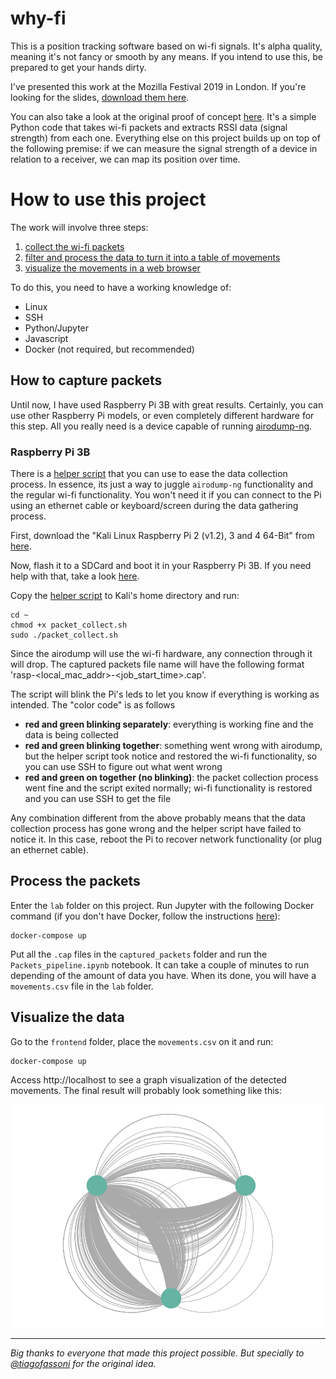# why-fi

This is a position tracking software based on wi-fi signals. It's alpha quality, meaning it's not fancy or smooth by any means. If you intend to use this, be prepared to get your hands dirty.

I've presented this work at the Mozilla Festival 2019 in London. If you're looking for the slides, [download them here](https://laury.me/talks/mozfest2019/why-fi.pdf).

You can also take a look at the original proof of concept [here](lab/Device_proximity_parser.ipynb). It's a simple Python code that takes wi-fi packets and extracts RSSI data (signal strength) from each one. Everything else on this project builds up on top of the following premise: if we can measure the signal strength of a device in relation to a receiver, we can map its position over time.

# How to use this project
The work will involve three steps:
1. [collect the wi-fi packets](#how-to-capture-packets)
2. [filter and process the data to turn it into a table of movements](#process-the-packets)
3. [visualize the movements in a web browser](#visualize-the-data)

To do this, you need to have a working knowledge of:
- Linux
- SSH
- Python/Jupyter
- Javascript
- Docker (not required, but recommended)

## How to capture packets
Until now, I have used Raspberry Pi 3B with great results. Certainly, you can use other Raspberry Pi models, or even completely different hardware for this step. All you really need is a device capable of running [airodump-ng](https://tools.kali.org/wireless-attacks/airodump-ng).

### Raspberry Pi 3B
There is a [helper script](https://github.com/laurybueno/why-fi/blob/master/scripts/packet_collect.sh) that you can use to ease the data collection process. In essence, its just a way to juggle `airodump-ng` functionality and the regular wi-fi functionality. You won't need it if you can connect to the Pi using an ethernet cable or keyboard/screen during the data gathering process.

First, download the "Kali Linux Raspberry Pi 2 (v1.2), 3 and 4 64-Bit" from [here](https://offensive-security.com/kali-linux-arm-images/).

Now, flash it to a SDCard and boot it in your Raspberry Pi 3B. If you need help with that, take a look [here](https://www.raspberrypi.org/documentation/installation/installing-images/).

Copy the [helper script](https://github.com/laurybueno/why-fi/blob/master/scripts/packet_collect.sh) to Kali's home directory and run:

```
cd ~
chmod +x packet_collect.sh
sudo ./packet_collect.sh
```

Since the airodump will use the wi-fi hardware, any connection through it will drop. The captured packets file name will have the following format 'rasp-<local_mac_addr>-<job_start_time>.cap'.

The script will blink the Pi's leds to let you know if everything is working as intended. The "color code" is as follows
- __red and green blinking separately__: everything is working fine and the data is being collected
- __red and green blinking together__: something went wrong with airodump, but the helper script took notice and restored the wi-fi functionality, so you can use SSH to figure out what went wrong
- __red and green on together (no blinking)__: the packet collection process went fine and the script exited normally; wi-fi functionality is restored and you can use SSH to get the file

Any combination different from the above probably means that the data collection process has gone wrong and the helper script have failed to notice it. In this case, reboot the Pi to recover network functionality (or plug an ethernet cable).

## Process the packets
Enter the `lab` folder on this project. Run Jupyter with the following Docker command (if you don't have Docker, follow the instructions [here](https://docs.docker.com/install/)):

```
docker-compose up
```

Put all the `.cap` files in the `captured_packets` folder and run the `Packets_pipeline.ipynb` notebook. It can take a couple of minutes to run depending of the amount of data you have. When its done, you will have a `movements.csv` file in the `lab` folder.

## Visualize the data
Go to the `frontend` folder, place the `movements.csv` on it and run:

```
docker-compose up
```

Access http://localhost to see a graph visualization of the detected movements. The final result will probably look something like this:

![Movement Graph](docs/images/movement_graph.png)

---

*Big thanks to everyone that made this project possible. But specially to [@tiagofassoni](https://github.com/tiagofassoni) for the original idea.*
